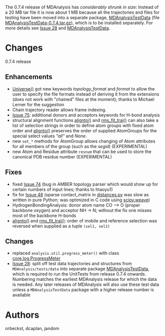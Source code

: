 The 0.7.4 release of MDAnalysis has _considerably shrunk in size_: Instead of a 20 MB tar file it is now about 1 MB because all the trajectories and files for testing have been moved into a separate package, [MDAnalysisTestData](MDAnalysisTestData) (file [MDAnalysisTestData-0.7.4.tar.gz](http://code.google.com/p/mdanalysis/downloads/detail?name=MDAnalysisTestData-0.7.4.tar.gz)), which is to be installed separately. For more details see [Issue 28](https://code.google.com/p/mdanalysis/issues/detail?id=28) and [MDAnalysisTestData](MDAnalysisTestData).

# Changes #

0.7.4 release

## Enhancements ##

  * [Universe()](http://mdanalysis.googlecode.com/git/doc/html/documentation_pages/core/AtomGroup.html?highlight=universe#MDAnalysis.core.AtomGroup.Universe) got new keywords _topology\_format_ and _format_ to allow the user to specify the file formats instead of deriving it from the   extensions (does not work with "chained" files at the moment); thanks to Michael Lerner for the suggestion
  * Chain trajectory reader allows frame indexing.
  * [Issue 75](https://code.google.com/p/mdanalysis/issues/detail?id=75): additional donors and acceptors keywords for H-bond analysis
  * structural alignment functions [alignto()](http://mdanalysis.googlecode.com/git/doc/html/documentation_pages/analysis/align.html?highlight=alignto#MDAnalysis.analysis.align.alignto) and [rms\_fit\_traj()](http://mdanalysis.googlecode.com/svn/trunk/doc/html/documentation_pages/analysis/align.html?highlight=rms_fit_trj#MDAnalysis.analysis.align.rms_fit_trj) can also take a list of selection strings in order to define atom groups with fixed atom order and [alignto()](http://mdanalysis.googlecode.com/svn/trunk/doc/html/documentation_pages/analysis/align.html?highlight=alignto#MDAnalysis.analysis.align.alignto) preserves the order of supplied AtomGroups for the special select values _"all"_ and _None_.
  * new `set_*` methods for AtomGroup allows changing of Atom attributes for all members of the group (such as the _segid_) (EXPERIMENTAL)
  * new Atom and Residue attribute `resnum` that can be used to store the canonical PDB residue number (EXPERIMENTAL)

## Fixes ##

  * fixed [Issue 74](https://code.google.com/p/mdanalysis/issues/detail?id=74) (bug in AMBER topology parser which would show up for certain numbers of input lines; thanks to htaoyu1)
  * fix for [Issue 48](https://code.google.com/p/mdanalysis/issues/detail?id=48) (sparse contact\_matrix in [distances.py](http://code.google.com/p/mdanalysis/source/browse/MDAnalysis/analysis/distances.py) was slow as written in pure Python; was optimized in C code using [scipy.weave](http://www.scipy.org/Weave))
  * HydrogenBondingAnalysis: donor atom name CO --> O (proper backbone oxygen) and acceptor NH -> N; without the fix one misses most of the backbone H-bonds
  * [alignto()](http://mdanalysis.googlecode.com/git/doc/html/documentation_pages/analysis/align.html?highlight=alignto#MDAnalysis.analysis.align.alignto) and [rms\_fit\_traj()](http://mdanalysis.googlecode.com/svn/trunk/doc/html/documentation_pages/analysis/align.html?highlight=rms_fit_trj#MDAnalysis.analysis.align.rms_fit_trj): order of mobile and reference selection was reversed when supplied as a tuple `(sel1, sel2)`

## Changes ##

  * replaced `analysis.util.progress_meter()` with class [core.log.ProgressMeter](http://mdanalysis.googlecode.com/git/doc/html/documentation_pages/core/log.html?highlight=progressmeter#MDAnalysis.core.log.ProgressMeter)
  * [Issue 28](https://code.google.com/p/mdanalysis/issues/detail?id=28): split off test data trajectories and structures from `MDAnalysis/tests/data` into separate package [MDAnalysisTestData](MDAnalysisTestData), which is required to run the UnitTests from release 0.7.4 onwards. Numbering matches the earliest MDAnalysis release for which the data is needed. Any later releases of MDAnalysis will also use these test data unless a `MDAnalysisTestData` package with a higher release number is available


# Authors #
orbeckst, dcaplan, jandom
